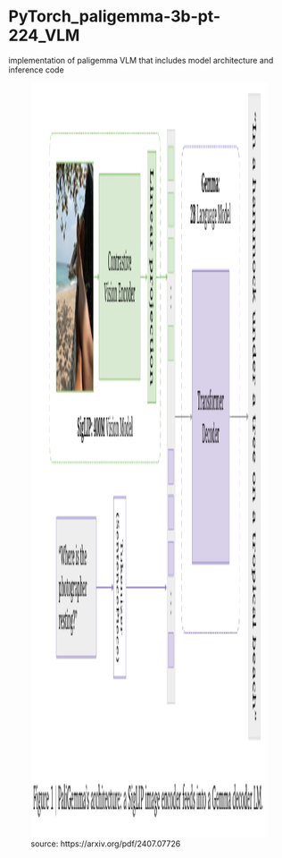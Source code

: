 # PyTorch_paligemma-3b-pt-224_VLM
implementation of paligemma VLM that includes model architecture and inference code

<figure>
  <img src="img/PaliGemma.PNG" alt="model-architecture" title="PaliGemma’s architecture" width="2700" height="1350" /> 
  <figcaption>source: https://arxiv.org/pdf/2407.07726</figcaption>
</figure>
